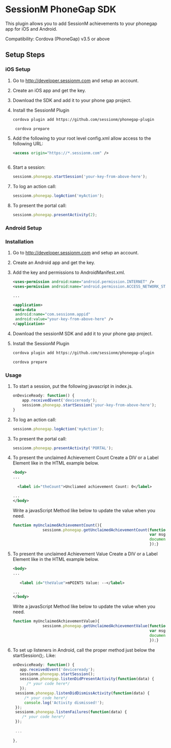 SessionM PhoneGap SDK
===============
This plugin allows you to add SessionM achievements to your phonegap app for iOS and Android.

Compatibility: Cordova (PhoneGap) v3.5 or above

Setup Steps
---------------

### iOS Setup
1. Go to http://developer.sessionm.com and setup an account.
2. Create an iOS app and get the key.
3. Download the SDK and add it to your phone gap project.
4. Install the SessionM Plugin

   ```bash
   cordova plugin add https://github.com/sessionm/phonegap-plugin
   ```
    
   ```bash
    cordova prepare
    ```
5. Add the following to your root level config.xml allow access to the following URL:

    ```xml
    <access origin="https://*.sessionm.com" />
    ```
    ```
6. Start a session:

    ```javascript
    sessionm.phonegap.startSession('your-key-from-above-here');
    ```
7. To log an action call:

   ```javascript
   sessionm.phonegap.logAction('myAction');
   ```
8. To present the portal call:

   ```javascript
   sessionm.phonegap.presentActivity(2);
   ```

### Android Setup
### Installation
1. Go to http://developer.sessionm.com and setup an account.
2. Create an Android app and get the key.
3. Add the key and permissions to AndroidManifest.xml.
   
   ```xml
   <uses-permission android:name="android.permission.INTERNET" />
   <uses-permission android:name="android.permission.ACCESS_NETWORK_STATE" />

   ...
   
   <application>
   <meta-data
   	android:name="com.sessionm.appid"
   	android:value="your-key-from-above-here" />
   </application>
   ```
4. Download the sessionM SDK and add it to your phone gap project.
5. Install the SessionM Plugin
    
    ```bash
    cordova plugin add https://github.com/sessionm/phonegap-plugin
    ```
    ```bash
    cordova prepare
    ```

### Usage
1. To start a session, put the following javascript in index.js.

    ```javascript
    onDeviceReady: function() {
        app.receivedEvent('deviceready');
    	sessionm.phonegap.startSession('your-key-from-above-here');
    }
    ```

2. To log an action call:

    ```javascript
    sessionm.phonegap.logAction('myAction');
    ```

3. To present the portal call:

    ```javascript
    sessionm.phonegap.presentActivity('PORTAL');
    ```
4. To present the unclaimed Achievement Count
   Create a DIV or a Label Element like in the HTML example below.

    ```xml
   <body>
   ...
       
      <label id="theCount">Uncliamed achievement Count: 0</label>
   
   ...
   </body>
   ``` 
   Write a javasScript Method like below to update the value when you need.
     
   ```javascript
   function myUnclaimedAchievementCount(){
                sessionm.phonegap.getUnclaimedAchievementCount(function callback(data) {
                                                               var msg = 'Uncliamed achievement Count: ' + data.unclaimedAchievementCount;
                                                               document.getElementById('theCount').innerHTML = msg;
                                                               });}
   ```

5. To present the unclaimed Achievement Value
   Create a DIV or a Label Element like in the HTML example below.

   ```xml
   <body>
   ...
        
      <label id="theValue">mPOINTS Value: --</label>
   
   ...
   </body>
   ``` 
   Write a javasScript Method like below to update the value when you need.
  
   ```javascript
   function myUnclaimedAchievementValue){
                sessionm.phonegap.getUnclaimedAchievementValue(function callback(data) {
                                                               var msg = 'mPOINTS Value: ' + data.unclaimedAchievementValue;
                                                               document.getElementById('theValue').innerHTML = msg;
                                                               });}
   ```

6. To set up listeners in Android, call the proper method just below the startSession();. Like:

   ```javascript
   onDeviceReady: function() {
      app.receivedEvent('deviceready');
      sessionm.phonegap.startSession();
      sessionm.phonegap.listenDidPresentActivity(function(data) {
         /* your code here*/
      });
   	sessionm.phonegap.listenDidDismissActivity(function(data) {
      	/* your code here*/
      	console.log('Activity dismissed!');
   	});
   	sessionm.phonegap.listenFailures(function(data) {
   	   /* your code here*/
   	}); 
   	
   	...
   	
   },
   ```

